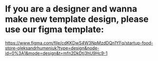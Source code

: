 # If you are a designer and wanna make new template design, please use our figma template:
https://www.figma.com/file/cdKKDwS4W3NpMzdDQn1YFq/startup-food-store-oleksandrhumeniuk?type=design&node-id=0%3A1&mode=design&t=mfn2DkDtj3hU9Hc9-1
